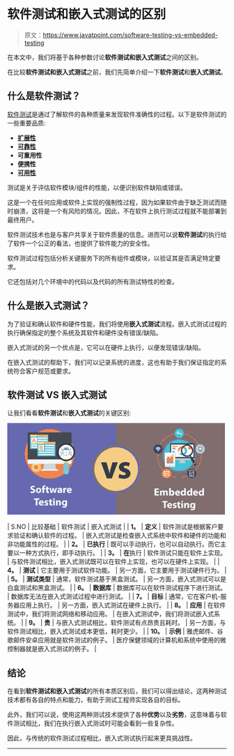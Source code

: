# 软件测试和嵌入式测试的区别

> 原文：<https://www.javatpoint.com/software-testing-vs-embedded-testing>

在本文中，我们将基于各种参数讨论**软件测试和嵌入式测试**之间的区别。

在比较**软件测试和嵌入式测试**之前，我们先简单介绍一下**软件测试**和**嵌入式测试**。

## 什么是软件测试？

[软件测试](https://www.javatpoint.com/software-testing-tutorial)是通过了解软件的各种质量来发现软件准确性的过程。以下是软件测试的一些重要品质:

*   [**扩展性**](https://www.javatpoint.com/scalability-testing)
*   [**可靠性**](https://www.javatpoint.com/reliability-testing)
*   **可重用性**
*   **便携性**
*   [**可用性**](https://www.javatpoint.com/usability-testing)

测试是关于评估软件模块/组件的性能，以便识别软件缺陷或错误。

这是一个在任何应用或软件上实现的强制性过程，因为如果软件由于缺乏测试而随时崩溃，这将是一个有风险的情况。因此，不在软件上执行测试过程就不能部署到最终用户。

软件测试技术也是与客户共享关于软件质量的信息。进而可以说**软件测试**的执行给了软件一个公正的看法，也提供了软件能力的安全性。

软件测试过程包括分析关键服务下的所有组件或模块，以验证其是否满足特定要求。

它还包括对几个环境中的代码以及代码的所有测试特性的检查。

## 什么是嵌入式测试？

为了验证和确认软件和硬件性能，我们将使用**嵌入式测试**流程。嵌入式测试过程的执行确保指定的整个系统及其软件和硬件没有错误/缺陷。

嵌入式测试的另一个优点是，它可以在硬件上执行，以便发现错误/缺陷。

在嵌入式测试的帮助下，我们可以记录系统的进度，这也有助于我们保证指定的系统符合客户规范或要求。

## 软件测试 VS 嵌入式测试

让我们看看**软件测试**和**嵌入式测试**的关键区别:

![Software Testing vs Embedded Testing](img/24aa5ce4245b85e0267f288b22db2e54.png)

| S.NO | 比较基础 | 软件测试 | 嵌入式测试 |
| **1。** | **定义** | 软件测试是根据客户要求验证和确认软件的过程。 | 嵌入式测试是检查嵌入式系统中软件和硬件的功能和非功能属性的过程。 |
| **2。** | **已执行** | 既可以手动执行，也可以自动执行。而它主要以一种方式执行，即手动执行。 |
| **3。** | **在**执行 | 软件测试只能在软件上实现。 | 与软件测试相比，嵌入式测试既可以在软件上实现，也可以在硬件上实现。 |
| **4。** | **测试** | 它主要用于测试软件功能。 | 另一方面，它主要用于测试硬件行为。 |
| **5。** | **测试类型** | 通常，软件测试基于黑盒测试。 | 另一方面，嵌入式测试可以是白盒测试和黑盒测试。 |
| **6。** | **数据库** | 数据库可以在软件测试程序下进行测试。 | 数据库无法在嵌入式测试过程中进行测试。 |
| **7。** | **目标** | 通常，它在客户机-服务器应用上执行。 | 另一方面，嵌入式测试在硬件上执行。 |
| **8。** | **应用** | 在软件测试中，我们将测试网络和移动应用。 | 在嵌入式测试中，我们将测试嵌入式系统。 |
| **9。** | **贵** | 与嵌入式测试相比，软件测试有点昂贵且耗时。 | 另一方面，与软件测试相比，嵌入式测试成本更低，耗时更少。 |
| **10。** | **示例** | 雅虎邮件、谷歌邮件安卓应用就是软件测试的例子。 | 医疗保健领域的计算机和系统中使用的微控制器就是嵌入式测试的例子。 |

## 结论

在看到**软件测试和嵌入式测试**的所有本质区别后，我们可以得出结论，这两种测试技术都有各自的特点和能力，有助于测试工程师实现各自的目标。

此外，我们可以说，使用这两种测试技术提供了各种**优势**以及**劣势**，这意味着与软件测试相比，我们在执行嵌入式测试时可能会看到一些复杂性。

因此，与传统的软件测试过程相比，嵌入式测试执行起来更具挑战性。

* * *